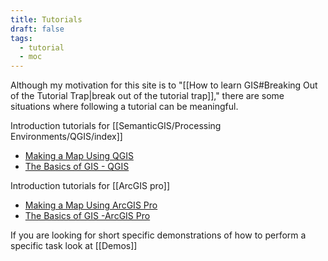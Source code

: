 ```yaml
---
title: Tutorials
draft: false
tags:
  - tutorial
  - moc
---
```

Although my motivation for this site is to "[[How to learn GIS#Breaking Out of the Tutorial Trap|break out of the tutorial trap]]," there are some situations where following a tutorial can be meaningful.

Introduction tutorials for [[SemanticGIS/Processing Environments/QGIS/index]]
- [Making a Map Using QGIS](https://youtu.be/zR7r84qbGgQ?feature=shared)
- [The Basics of GIS - QGIS](https://youtu.be/4rRHQEWLZT4?feature=shared)

Introduction tutorials for [[ArcGIS pro]]
- [Making a Map Using ArcGIS Pro](https://youtu.be/cjcsDkBNQF0?feature=shared)
- [The Basics of GIS -ArcGIS Pro](https://youtu.be/BFYG9oEV1EE?feature=shared)

If you are looking for short specific demonstrations of how to perform a specific task look at [[Demos]]